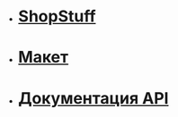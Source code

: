 * # [ShopStuff](https://gumirus.github.io/ShopStuff/)

* # [Макет](https://www.figma.com/file/7itpNsHVP5LPUpK4ENDYkv/Shop?node-id=25%3A796&mode=dev)

* # [Документация API](https://fakeapi.platzi.com/en/rest/introduction)